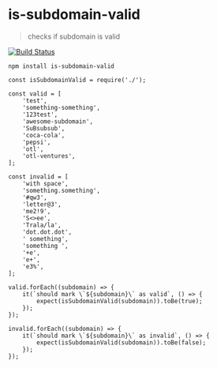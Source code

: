 # is-subdomain-valid

> checks if subdomain is valid

[![Build Status](https://semaphoreci.com/api/v1/gorangajic/is-subdomain-valid/branches/master/badge.svg)](https://semaphoreci.com/gorangajic/is-subdomain-valid)

```
npm install is-subdomain-valid
```

```
const isSubdomainValid = require('./');

const valid = [
    'test',
    'something-something',
    '123test',
    'awesome-subdomain',
    'SuBsubsub',
    'coca-cola',
    'pepsi',
    'otl',
    'otl-ventures',
];

const invalid = [
    'with space',
    'something.something',
    '#qw3',
    'letter@3',
    'me2!9',
    'S<>ee',
    'Trala/la',
    'dot.dot.dot',
    ' something',
    'something ',
    '+e',
    'e+',
    'e3%',
];

valid.forEach((subdomain) => {
    it(`should mark \`${subdomain}\` as valid`, () => {
        expect(isSubdomainValid(subdomain)).toBe(true);
    });
});

invalid.forEach((subdomain) => {
    it(`should mark \`${subdomain}\` as invalid`, () => {
        expect(isSubdomainValid(subdomain)).toBe(false);
    });
});

```
